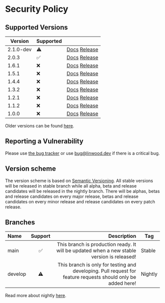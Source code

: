 # Security Policy

## Supported Versions

| Version | Supported          |                                                                                                                                         |
| ------- | ------------------ | --------------------------------------------------------------------------------------------------------------------------------------- |
| 2.1.0-dev | :warning:          | [Docs](https://docs.butterfly.linwood.dev/docs/2.1/intro) [Release](https://github.com/LinwoodDev/butterfly/releases/tag/v2.1.0-beta.1) |
| 2.0.3   | :white_check_mark: | [Docs](https://docs.butterfly.linwood.dev/docs/2.0/intro) [Release](https://github.com/LinwoodDev/butterfly/releases/tag/v2.0.3)        |
| 1.6.1   | :x: | [Docs](https://docs.butterfly.linwood.dev/docs/1.6/intro) [Release](https://github.com/LinwoodDev/butterfly/releases/tag/v1.6.1)        |
| 1.5.1   | :x:                | [Docs](https://docs.butterfly.linwood.dev/docs/1.5/intro) [Release](https://github.com/LinwoodDev/butterfly/releases/tag/v1.5.1)        |
| 1.4.4   | :x:                | [Docs](https://docs.butterfly.linwood.dev/docs/1.4/intro) [Release](https://github.com/LinwoodDev/butterfly/releases/tag/v1.4.4)        |
| 1.3.2   | :x:                | [Docs](https://docs.butterfly.linwood.dev/docs/1.3/intro) [Release](https://github.com/LinwoodDev/butterfly/releases/tag/v1.3.2)        |
| 1.2.1   | :x:                | [Docs](https://docs.butterfly.linwood.dev/docs/1.2/intro) [Release](https://github.com/LinwoodDev/butterfly/releases/tag/v1.2.1)        |
| 1.1.2   | :x:                | [Docs](https://docs.butterfly.linwood.dev/docs/1.1/intro) [Release](https://github.com/LinwoodDev/butterfly/releases/tag/v1.1.2)        |
| 1.0.0   | :x:                | [Docs](https://docs.butterfly.linwood.dev/docs/1.0/intro) [Release](https://github.com/LinwoodDev/butterfly/releases/tag/v1.0.0)        |

Older versions can be found [here](https://docs.butterfly.linwood.dev/pre-1-0).

## Reporting a Vulnerability

Please use [the bug tracker](https://github.com/LinwoodDev/butterfly/issues) or use [bug@linwood.dev](mailto:bug@linwood.dev) if there is a critical bug.

## Version scheme

The version scheme is based on [Semantic Versioning](https://semver.org/spec/v2.0.0.html). All stable versions will be released in stable branch while all alpha, beta and release candidates will be released in the nightly branch.
There will be alphas, betas and release candidates on every major release, betas and release candidates on every minor release and release candidates on every patch release.

## Branches

| Name    | Support |                                                                                                  Description | Tag     |
| :------ | :-----: | -----------------------------------------------------------------------------------------------------------: | ------- |
| main    |    ✅    |                   This branch is production ready. It will be updated when a new stable version is released! | Stable  |
| develop |    ⚠️    | This branch is only for testing and developing. Pull request for feature requests should only be added here! | Nightly |

Read more about nightly [here](https://docs.butterfly.linwood.dev/nightly).
